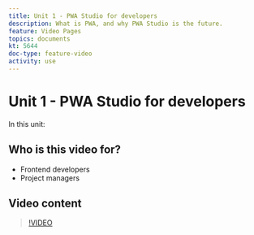 ```yaml
---
title: Unit 1 - PWA Studio for developers
description: What is PWA, and why PWA Studio is the future​.
feature: Video Pages
topics: documents
kt: 5644
doc-type: feature-video
activity: use
---
```


# Unit 1 - PWA Studio for developers

In this unit:

## Who is this video for?

- Frontend developers
- Project managers

## Video content

>[!VIDEO](https://video.tv.adobe.com/v/35715?quality=12&learn=on)